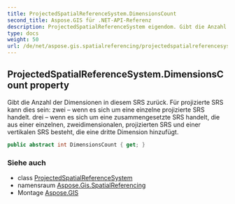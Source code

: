 ```yaml
---
title: ProjectedSpatialReferenceSystem.DimensionsCount
second_title: Aspose.GIS für .NET-API-Referenz
description: ProjectedSpatialReferenceSystem eigendom. Gibt die Anzahl der Dimensionen in diesem SRS zurück. Für projizierte SRS kann dies sein zwei  wenn es sich um eine einzelne projizierte SRS handelt. drei  wenn es sich um eine zusammengesetzte SRS handelt die aus einer einzelnen zweidimensionalen projizierten SRS und einer vertikalen SRS besteht die eine dritte Dimension hinzufügt.
type: docs
weight: 50
url: /de/net/aspose.gis.spatialreferencing/projectedspatialreferencesystem/dimensionscount/
---
```

## ProjectedSpatialReferenceSystem.DimensionsCount property

Gibt die Anzahl der Dimensionen in diesem SRS zurück. Für projizierte SRS kann dies sein: zwei – wenn es sich um eine einzelne projizierte SRS handelt. drei – wenn es sich um eine zusammengesetzte SRS handelt, die aus einer einzelnen, zweidimensionalen, projizierten SRS und einer vertikalen SRS besteht, die eine dritte Dimension hinzufügt.

```csharp
public abstract int DimensionsCount { get; }
```

### Siehe auch

* class [ProjectedSpatialReferenceSystem](../)
* namensraum [Aspose.Gis.SpatialReferencing](../../projectedspatialreferencesystem/)
* Montage [Aspose.GIS](../../../)


